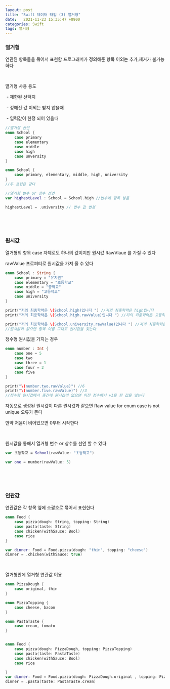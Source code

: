 ```yaml
---
layout: post
title: "Swift 데이터 타입 (3) 열거형"
date:   2021-11-23 15:35:47 +0900
categories: Swift
tags: 열거형
---
```


### **열거형**

연관된 항목들을 묶어서 표현함 프로그래머가 정의해준 항목 이외는 추가,제거가 불가능하다

&nbsp;

열거형 사용 용도

​    \- 제한된 선택지

​    \- 정해진 값 이외는 받지 않을때

​    \- 입력값이 한정 되어 있을때

``` swift
//열거형 선언
enum School {
    case primary
    case elementary
    case middle
    case high
    case unversity
}

enum School {
    case primary, elementary, middle, high, university
}
//두 표현은 같다

//열거형 변수 or 상수 선언
var highestLevel : School = School.high //변수에 항목 넣음

highestLevel = .university // 변수 값 변경
```

&nbsp;

&nbsp;

### **원시값**

열거형의 항목 case 자체로도 하나의 값이지만 원시값 RawVlaue 를 가질 수 있다

rawValue 프로퍼티로 원시값을 가져 올 수 있다

```swift
enum School : String {
    case primary = "유치원"
    case elementary = "초등학교"
    case middle = "중학교"
    case high = "고등학교"
    case university
}

print("저의 최종학력은 \(School.high)입니다 ") //저의 최종학력은 high입니다
print("저의 최종학력은 \(School.high.rawValue)입니다 ") //저의 최종학력은 고등학교입니다

print("저의 최종학력은 \(School.university.rawValue)입니다 ") //저의 최종학력은 university입니다 
//원시값이 없으면 항목 이름 그대로 원시값을 갖는다

```

정수형 원시값을 가지는 경우

``` swift
enum number : Int {
    case one = 5
    case two
    case three = 1
    case four = 2
    case five
}

print("\(number.two.rawValue)") //6
print("\(number.five.rawValue)") //3
//정수형 원시값에서 중간에 원시값이 없으면 이전 정수에서 +1을 한 값을 넣는다

```

자동으로 생성된 원시값이 다른 원시값과 같으면 Raw value for enum case is not unique 오류가 뜬다

만약 처음이 비어있으면 0부터 시작한다

&nbsp;

원시값을 통해서 열거형 변수 or 상수를 선언 할 수 있다

``` swift
var 초등학교 = School(rawValue: "초등학교")

var one = number(rawValue: 5)
```

&nbsp;

&nbsp;

### **연관값**

연관값은 각 항목 옆에 소괄호로 묶어서 표현한다

```swift
enum Food {
    case pizza(dough: String, topping: String)
    case pasta(taste: String)
    case chicken(withSauce: Bool)
    case rice
}

var dinner: Food = Food.pizza(dough: "thin", topping: "cheese")
dinner = .chicken(withSauce: true)
```

&nbsp;

열거형안에 열거형 연관값 이용

``` swift
enum PizzaDough {
    case original, thin
}

enum PizzaTopping {
    case cheese, bacon
}

enum PastaTaste {
    case cream, tomato
}


enum Food {
    case pizza(dough: PizzaDough, topping: PizzaTopping)
    case pasta(taste: PastaTaste)
    case chicken(withSauce: Bool)
    case rice

}
var dinner: Food = Food.pizza(dough: PizzaDough.original , topping: PizzaTopping.cheese)
dinner = .pasta(taste: PastaTaste.cream)
```

